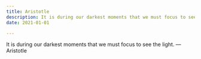 ```yaml
---
title: Aristotle
description: It is during our darkest moments that we must focus to see the light
date: 2021-01-01

---
```


It is during our darkest moments that we must focus to see the light. — Aristotle
